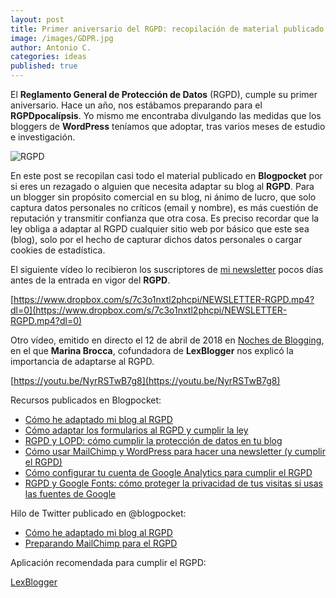 ```yaml
---
layout: post
title: Primer aniversario del RGPD: recopilación de material publicado en Blogpocket
image: /images/GDPR.jpg
author: Antonio C.
categories: ideas
published: true 
---
```


El **Reglamento General de Protección de Datos** (RGPD), cumple su primer aniversario. Hace un año, nos estábamos preparando para el **RGPDpocalípsis**. Yo mismo me encontraba divulgando las medidas que los bloggers de **WordPress** teníamos que adoptar, tras varios meses de estudio e investigación.

![RGPD]({{site.baseurl}}/_posts/GDPR.jpg)

En este post se recopilan casi todo el material publicado en **Blogpocket** por si eres un rezagado o alguien que necesita adaptar su blog al **RGPD**. Para un blogger sin propósito comercial en su blog, ni ánimo de lucro, que solo captura datos personales no críticos (email y nombre), es más cuestión de reputación y transmitir confianza que otra cosa. Es preciso recordar que la ley obliga a adaptar al RGPD cualquier sitio web por básico que este sea (blog), solo por el hecho de capturar dichos datos personales o cargar cookies de estadística. 

El siguiente vídeo lo recibieron los suscriptores de [mi newsletter](https://www.blogpocket.com/newsletter) pocos días antes de la entrada en vigor del **RGPD**. 

[https://www.dropbox.com/s/7c3o1nxtl2phcpi/NEWSLETTER-RGPD.mp4?dl=0](https://www.dropbox.com/s/7c3o1nxtl2phcpi/NEWSLETTER-RGPD.mp4?dl=0)

Otro vídeo, emitido en directo el 12 de abril de 2018 en [Noches de Blogging](https://www.nochesdeblogging.com), en el que **Marina Brocca**, cofundadora de **LexBlogger** nos explicó la importancia de adaptarse al RGPD.

[https://youtu.be/NyrRSTwB7g8](https://youtu.be/NyrRSTwB7g8)

Recursos publicados en Blogpocket:

- [Cómo he adaptado mi blog al RGPD](https://www.blogpocket.com/2018/04/08/adaptar-blog-rgpd/)
- [Cómo adaptar los formularios al RGPD y cumplir la ley](https://www.blogpocket.com/2018/01/20/adaptar-formularios-rgpd/)
- [RGPD y LOPD: cómo cumplir la protección de datos en tu blog](https://www.blogpocket.com/2017/12/09/rgpd-lopd-proteccion-de-datos-blog/)
- [Cómo usar MailChimp y WordPress para hacer una newsletter (y cumplir el RGPD)](https://www.blogpocket.com/2018/02/06/mailchimp-y-wordpress-newsletter/)
- [Cómo configurar tu cuenta de Google Analytics para cumplir el RGPD](https://www.blogpocket.com/2018/05/19/google-analytics-rgpd/)
- [RGPD y Google Fonts: cómo proteger la privacidad de tus visitas si usas las fuentes de Google](https://www.blogpocket.com/2018/05/22/rgpd-google-fonts/)

Hilo de Twitter publicado en @blogpocket:

- [Cómo he adaptado mi blog al RGPD](https://twitter.com/i/moments/982309360364761088)
- [Preparando MailChimp para el RGPD](https://twitter.com/i/moments/996309783522275335)

Aplicación recomendada para cumplir el RGPD:

[LexBlogger](https://www.lexblogger.com/)





